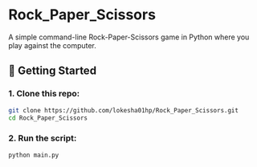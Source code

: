 # Rock_Paper_Scissors
A simple command-line Rock-Paper-Scissors game in Python where you play against the computer.

## 🚀 Getting Started

### 1. Clone this repo:

```bash
git clone https://github.com/lokesha01hp/Rock_Paper_Scissors.git
cd Rock_Paper_Scissors
```

### 2. Run the script:

```bash
python main.py
```

